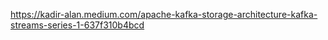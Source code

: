 https://kadir-alan.medium.com/apache-kafka-storage-architecture-kafka-streams-series-1-637f310b4bcd
